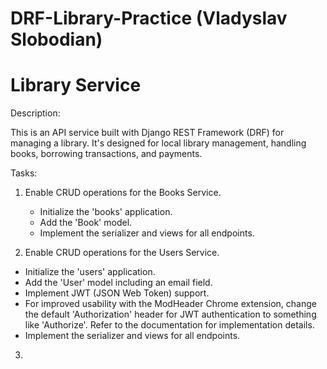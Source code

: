 # DRF-Library-Practice (Vladyslav Slobodian)

# Library Service
Description:

This is an API service built with Django REST Framework (DRF) for managing a library. It's designed for local library management, handling books, borrowing transactions, and payments.

Tasks:
1. Enable CRUD operations for the Books Service.
   - Initialize the 'books' application.
   - Add the 'Book' model.
   - Implement the serializer and views for all endpoints.

2. Enable CRUD operations for the Users Service.
  - Initialize the 'users' application.
  - Add the 'User' model including an email field.
  - Implement JWT (JSON Web Token) support.
  - For improved usability with the ModHeader Chrome extension, change the default 'Authorization' header for JWT authentication to something like 'Authorize'. Refer to the documentation for implementation details.
  - Implement the serializer and views for all endpoints.

3. 
